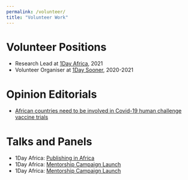```yaml
---
permalink: /volunteer/
title: "Volunteer Work"
---
```


# Volunteer Positions
* Research Lead at [1Day Africa](https://1dayafrica.org/about-1day-africa "1Day Africa"), 2021
* Volunteer Organiser at [1Day Sooner](https://www.1daysooner.org/team "1Day Sooner"), 2020-2021

# Opinion Editorials
* [African countries need to be involved in Covid-19 human challenge vaccine trials](https://www.dailymaverick.co.za/opinionista/2020-12-16-african-countries-need-to-be-involved-in-covid-19-human-challenge-vaccine-trials/ "Op-Ed")

# Talks and Panels
* 1Day Africa: [Publishing in Africa](https://www.youtube.com/watch?v=L4MiEKemgcU "Publishing in Africa")
* 1Day Africa: [Mentorship Campaign Launch](https://www.youtube.com/watch?v=8W_T7bqvkBM "Mentorship")
* 1Day Africa: [Mentorship Campaign Launch](https://www.youtube.com/watch?v=8W_T7bqvkBM "Mentorship")
